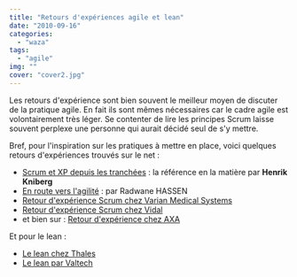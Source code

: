 ```yaml
---
title: "Retours d'expériences agile et lean"
date: "2010-09-16"
categories: 
  - "waza"
tags: 
  - "agile"
img: ""
cover: "cover2.jpg"
---
```


Les retours d'expérience sont bien souvent le meilleur moyen de discuter de la pratique agile. En fait ils sont mêmes nécessaires car le cadre agile est volontairement très léger. Se contenter de lire les principes Scrum laisse souvent perplexe une personne qui aurait décidé seul de s'y mettre.

Bref, pour l'inspiration sur les pratiques à mettre en place, voici quelques retours d'expériences trouvés sur le net :

- [Scrum et XP depuis les tranchées](http://henrik-kniberg.developpez.com/livre/scrum-xp/) : la référence en la matière par **Henrik Kniberg**
- [En route vers l'agilité](http://rad-hass.developpez.com/tutoriels/conception/route-vers-agilite-scrum-et-xp-retour-experience/) : par Radwane HASSEN
- [Retour d'expérience Scrum chez Varian Medical Systems](http://www.sigmat.fr/dotclear/index.php?post/2008/12/23/Retour-d-exp%C3%A9rience-Scrum-chez-Varian-Medical-Systems)
- [Retour d'expérience Scrum chez Vidal](http://www.slideshare.net/jl.morlhon/scrum-vidal-retour-dexperience)
- et bien sur : [Retour d'expérience chez AXA](https://directassurance.onconfluence.com/pages/viewpage.action?pageId=15632052 "Agilité - expériences axa")

Et pour le lean :

- [Le lean chez Thales](http://www.islean-consulting.fr/le-blog/2/retour-dexperience-le-lean-software-development-chez-thales/)
- [Le lean par Valtech](http://www.slideshare.net/valtech/ag08-lean-management-et-progres-continu-fr)
